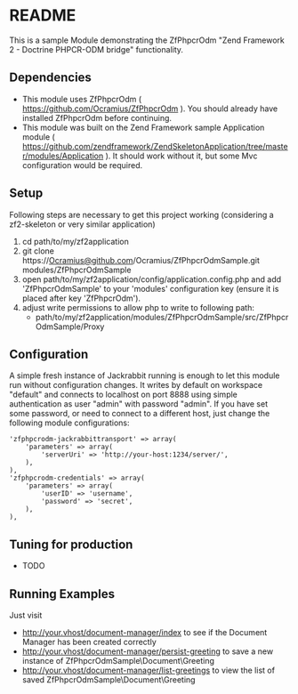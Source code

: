 README
======

This is a sample Module demonstrating the ZfPhpcrOdm "Zend Framework 2 - Doctrine PHPCR-ODM bridge" functionality.

Dependencies
-------------

 - This module uses ZfPhpcrOdm ( https://github.com/Ocramius/ZfPhpcrOdm ). You should already have installed ZfPhpcrOdm before continuing.
 - This module was built on the Zend Framework sample Application module ( https://github.com/zendframework/ZendSkeletonApplication/tree/master/modules/Application ). It should work without it, but some Mvc configuration would be required.

Setup
-------------

Following steps are necessary to get this project working (considering a zf2-skeleton or very similar application)

  1. cd path/to/my/zf2application
  2. git clone https://Ocramius@github.com/Ocramius/ZfPhpcrOdmSample.git modules/ZfPhpcrOdmSample
  3. open path/to/my/zf2application/config/application.config.php and add 'ZfPhpcrOdmSample' to your 'modules' configuration key (ensure it is placed after key 'ZfPhpcrOdm').
  4. adjust write permissions to allow php to write to following path:
       * path/to/my/zf2application/modules/ZfPhpcrOdmSample/src/ZfPhpcrOdmSample/Proxy

Configuration
-------------

A simple fresh instance of Jackrabbit running is enough to let this module run without configuration changes.
It writes by default on workspace "default" and connects to localhost on port 8888 using simple authentication as user "admin" with password "admin".
If you have set some password, or need to connect to a different host, just change the following module configurations:
    
    'zfphpcrodm-jackrabbittransport' => array(
        'parameters' => array(
            'serverUri' => 'http://your-host:1234/server/',
        ),
    ),
    'zfphpcrodm-credentials' => array(
        'parameters' => array(
            'userID' => 'username',
            'password' => 'secret',
        ),
    ),

Tuning for production
-------------

 * TODO

Running Examples
-------------
Just visit

  * http://your.vhost/document-manager/index
        to see if the Document Manager has been created correctly
  * http://your.vhost/document-manager/persist-greeting
        to save a new instance of ZfPhpcrOdmSample\Document\Greeting
  * http://your.vhost/document-manager/list-greetings
        to view the list of saved ZfPhpcrOdmSample\Document\Greeting
